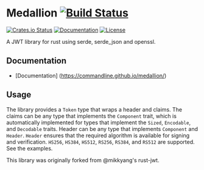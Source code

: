 # Medallion [![Build Status](https://travis-ci.org/commandline/medallion.svg?branch=master)](https://travis-ci.org/commandline/medallion)
[![Crates.io Status](http://meritbadge.herokuapp.com/medallion)](https://crates.io/crates/medallion)
[![Documentation](https://docs.rs/medallion/badge.svg)](https://docs.rs/medallion)
[![License](https://img.shields.io/badge/license-MIT-blue.svg)](https://raw.githubusercontent.com/commandline/medallion/master/LICENSE)

A JWT library for rust using serde, serde_json and openssl.

## Documentation

- [Documentation] (https://commandline.github.io/medallion/)

## Usage

The library provides a `Token` type that wraps a header and claims. The claims can be any type that implements the `Component` trait, which is automatically implemented for types that implement the `Sized`, `Encodable`,
and `Decodable` traits. Header can be any type that implements `Component` and `Header`. `Header` ensures that the required algorithm is available for signing and verification. `HS256`, `HS384`, `HS512`, `RS256`, `RS384`, and `RS512` are supported. See the examples.

This library was originally forked from @mikkyang's rust-jwt.
